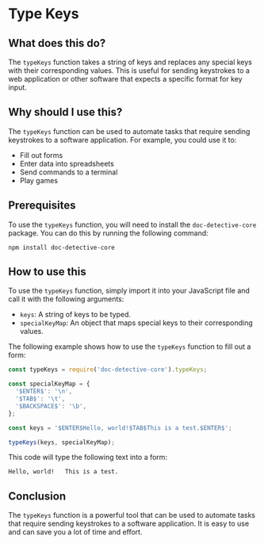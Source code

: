 
  
   # **Type Keys**

## What does this do?

The `typeKeys` function takes a string of keys and replaces any special keys with their corresponding values. This is useful for sending keystrokes to a web application or other software that expects a specific format for key input.

## Why should I use this?

The `typeKeys` function can be used to automate tasks that require sending keystrokes to a software application. For example, you could use it to:

* Fill out forms
* Enter data into spreadsheets
* Send commands to a terminal
* Play games

## Prerequisites

To use the `typeKeys` function, you will need to install the `doc-detective-core` package. You can do this by running the following command:

```
npm install doc-detective-core
```

## How to use this

To use the `typeKeys` function, simply import it into your JavaScript file and call it with the following arguments:

* `keys`: A string of keys to be typed.
* `specialKeyMap`: An object that maps special keys to their corresponding values.

The following example shows how to use the `typeKeys` function to fill out a form:

```javascript
const typeKeys = require('doc-detective-core').typeKeys;

const specialKeyMap = {
  '$ENTER$': '\n',
  '$TAB$': '\t',
  '$BACKSPACE$': '\b',
};

const keys = '$ENTER$Hello, world!$TAB$This is a test.$ENTER$';

typeKeys(keys, specialKeyMap);
```

This code will type the following text into a form:

```
Hello, world!	This is a test.
```

## Conclusion

The `typeKeys` function is a powerful tool that can be used to automate tasks that require sending keystrokes to a software application. It is easy to use and can save you a lot of time and effort.
  
  